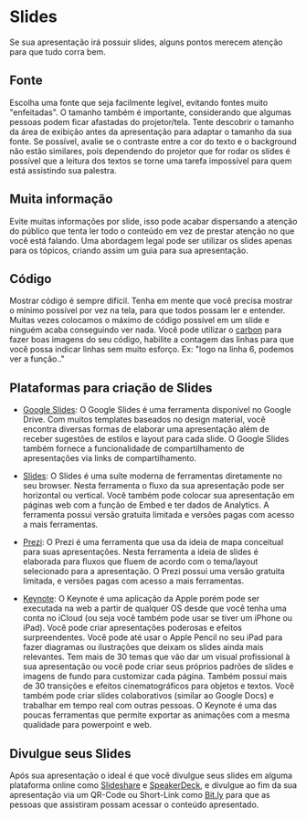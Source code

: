 # Slides
Se sua apresentação irá possuir slides, alguns pontos merecem atenção para que tudo corra bem.

## Fonte
Escolha uma fonte que seja facilmente legível, evitando fontes muito "enfeitadas". O tamanho também é importante, considerando que algumas pessoas podem ficar afastadas do projetor/tela. Tente descobrir o tamanho da área de exibição antes da apresentação para adaptar o tamanho da sua fonte. Se possível, avalie se o contraste entre a cor do texto e o background não estão similares, poís dependendo do projetor que for rodar os slides é possível que a leitura dos textos se torne uma tarefa impossível para quem está assistindo sua palestra.

## Muita informação
Evite muitas informações por slide, isso pode acabar dispersando a atenção do público que tenta ler todo o conteúdo em vez de prestar atenção no que você está falando. Uma abordagem legal pode ser utilizar os slides apenas para os tópicos, criando assim um guia para sua apresentação.

## Código
Mostrar código é sempre difícil. Tenha em mente que você precisa mostrar o mínimo possível por vez na tela, para que todos possam ler e entender. Muitas vezes colocamos o máximo de código possível em um slide e ninguém acaba conseguindo ver nada. Você pode utilizar o [carbon](http://carbon.now.sh/) para fazer boas imagens do seu código, habilite a contagem das linhas para que você possa indicar linhas sem muito esforço. Ex: "logo na linha 6, podemos ver a função.."

## Plataformas para criação de Slides

- [Google Slides](slides.google.com):
O Google Slides é uma ferramenta disponível no Google Drive.
Com muitos templates baseados no design material, você encontra diversas formas de elaborar
uma apresentação além de receber sugestões de estilos e layout para cada slide.
O Google Slides também fornece a funcionalidade de compartilhamento de apresentações via links
de compartilhamento.

- [Slides](https://slides.com/):
O Slides é uma suíte moderna de ferramentas diretamente no seu browser. Nesta ferramenta
o fluxo da sua apresentação pode ser horizontal ou vertical. Você também pode colocar sua
apresentação em páginas web com a função de Embed e ter dados de Analytics. A ferramenta
possui versão gratuita limitada e versões pagas com acesso a mais ferramentas.

- [Prezi](https://prezi.com/pt/):
O Prezi é uma ferramenta que usa da ideia de mapa conceitual para suas apresentações. Nesta
ferramenta a ideia de slides é elaborada para fluxos que fluem de acordo com o tema/layout
selecionado para a apresentação. O Prezi possui uma versão gratuita limitada, e versões
pagas com acesso a mais ferramentas.

- [Keynote](https://www.apple.com/keynote/):
O Keynote é uma aplicação da Apple porém pode ser executada na web a partir de qualquer OS desde que você tenha uma conta no iCloud (ou seja você também pode usar se tiver um iPhone ou iPad). Você pode criar apresentações poderosas e efeitos surpreendentes.
Você pode até usar o Apple Pencil no seu iPad para fazer diagramas ou ilustrações que deixam os slides ainda mais relevantes. Tem mais de 30 temas que vão dar um visual profissional à sua apresentação ou você pode criar seus próprios padrões de slides e imagens de fundo para customizar cada página. Também possuí mais de 30 transições e efeitos cinematográficos para objetos e textos. Você também pode criar slides colaborativos (similar ao Google Docs) e trabalhar em tempo real com outras pessoas. O Keynote é uma das poucas ferramentas que permite exportar as animações com a mesma qualidade para powerpoint e web.

## Divulgue seus Slides

Após sua apresentação o ideal é que você divulgue seus slides em alguma plataforma online como [Slideshare](slideshare.com) e [SpeakerDeck](speakerdeck.com), e divulgue ao fim da sua apresentação via um QR-Code ou Short-Link como [Bit.ly](https://bitly.com/) para que as pessoas que assistiram possam acessar o conteúdo apresentado.
